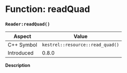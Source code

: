 
# Function: readQuad
### `Reader:readQuad()`

| Aspect | Value |
| --- | --- |
| C++ Symbol | `kestrel::resource::read_quad()` |
| Introduced | 0.8.0 |

**Description**


